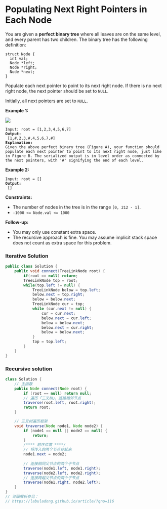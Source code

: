 # Populating Next Right Pointers in Each Node



You are given a **perfect binary tree** where all leaves are on the same level, and every parent has two children. The binary tree has the following definition:

```
struct Node {
  int val;
  Node *left;
  Node *right;
  Node *next;
}
```

Populate each next pointer to point to its next right node. If there is no next right node, the next pointer should be set to `NULL`.

Initially, all next pointers are set to `NULL`.

&#x20;

**Example 1:**

![](https://assets.leetcode.com/uploads/2019/02/14/116\_sample.png)

<pre><code>Input: root = [1,2,3,4,5,6,7]
<strong>Output:
</strong> [1,#,2,3,#,4,5,6,7,#]
<strong>Explanation: 
</strong>Given the above perfect binary tree (Figure A), your function should populate each next pointer to point to its next right node, just like in Figure B. The serialized output is in level order as connected by the next pointers, with '#' signifying the end of each level.
</code></pre>

**Example 2:**

<pre><code>Input: root = []
<strong>Output:
</strong> []
</code></pre>

&#x20;

**Constraints:**

* The number of nodes in the tree is in the range `[0, 212 - 1]`.
* `-1000 <= Node.val <= 1000`

&#x20;

**Follow-up:**

* You may only use constant extra space.
* The recursive approach is fine. You may assume implicit stack space does not count as extra space for this problem.

### Iterative Solution

```java
public class Solution {
    public void connect(TreeLinkNode root) {
        if(root == null) return;
        TreeLinkNode top = root;
        while(top.left != null) {
            TreeLinkNode below = top.left;
            below.next = top.right;
            below = below.next;
            TreeLinkNode cur = top;
            while (cur.next != null) {
                cur = cur.next;
                below.next = cur.left;
                below = below.next;
                below.next = cur.right;
                below = below.next;
            }
            top = top.left;
        }        
    }
}
```

### Recursive solution

```java
class Solution {
    // 主函数
    public Node connect(Node root) {
        if (root == null) return null;
        // 遍历「三叉树」，连接相邻节点
        traverse(root.left, root.right);
        return root;
    }

    // 三叉树遍历框架
    void traverse(Node node1, Node node2) {
        if (node1 == null || node2 == null) {
            return;
        }
        /**** 前序位置 ****/
        // 将传入的两个节点穿起来
        node1.next = node2;
        
        // 连接相同父节点的两个子节点
        traverse(node1.left, node1.right);
        traverse(node2.left, node2.right);
        // 连接跨越父节点的两个子节点
        traverse(node1.right, node2.left);
    }
}
// 详细解析参见：
// https://labuladong.github.io/article/?qno=116
```
